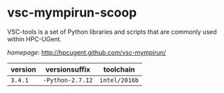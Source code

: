 # vsc-mympirun-scoop

VSC-tools is a set of Python libraries and scripts that are commonly used within HPC-UGent.

*homepage*: <http://hpcugent.github.com/vsc-mympirun/>

version | versionsuffix | toolchain
--------|---------------|----------
``3.4.1`` | ``-Python-2.7.12`` | ``intel/2016b``
